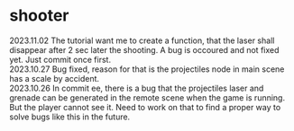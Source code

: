 # shooter
2023.11.02 The tutorial want me to create a function, that the laser shall disappear after 2 sec later the shooting. A bug is occoured and not fixed yet. Just commit once first. <br>
2023.10.27 Bug fixed, reason for that is the projectiles node in main scene has a scale by accident.<br>
2023.10.26 In commit ee, there is a bug that the projectiles laser and grenade can be generated in the remote scene when the game is running. But the player cannot see it. Need to work on that to find a proper way to solve bugs like this in the future.<br>
